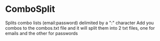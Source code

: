# ComboSplit
Splits combo lists (email:password) delimited by a ":" character
Add you combos to the combos.txt file and it will split them into 2 txt files, one for emails and the other for passwords
